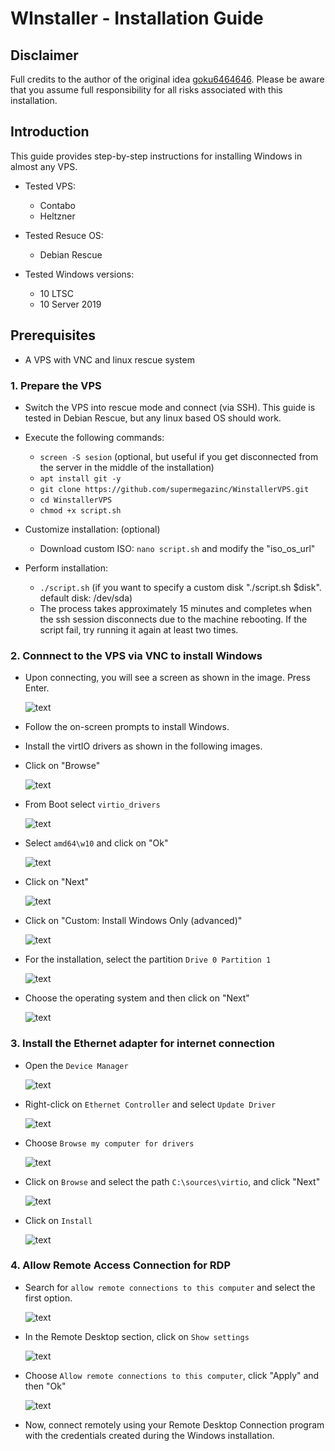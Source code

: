 # WInstaller - Installation Guide

## Disclaimer
Full credits to the author of the original idea [goku6464646](https://github.com/goku6464646).
Please be aware that you assume full responsibility for all risks associated with this installation.

## Introduction
This guide provides step-by-step instructions for installing Windows in almost any VPS. 

- Tested VPS:
    - Contabo
    - Heltzner

- Tested Resuce OS:
    - Debian Rescue

- Tested Windows versions:
    - 10 LTSC
    - 10 Server 2019

## Prerequisites

- A VPS with VNC and linux rescue system

### 1. Prepare the VPS

- Switch the VPS into rescue mode and connect (via SSH). This guide is tested in Debian Rescue, but any linux based OS should work.

- Execute the following commands:
    - `screen -S sesion` (optional, but useful if you get disconnected from the server in the middle of the installation)
    - `apt install git -y`
    - `git clone https://github.com/supermegazinc/WinstallerVPS.git`
    - `cd WinstallerVPS`
    - `chmod +x script.sh`

- Customize installation: (optional)
    - Download custom ISO: `nano script.sh` and modify the "iso_os_url"

- Perform installation:
    - `./script.sh` (if you want to specify a custom disk "./script.sh $disk". default disk: /dev/sda)
    - The process takes approximately 15 minutes and completes when the ssh session disconnects due to the machine rebooting. If the script fail, try running it again at least two times.

### 2. Connnect to the VPS via VNC to install Windows
- Upon connecting, you will see a screen as shown in the image. Press Enter.

  ![text](https://i.ibb.co/j8Ckb0x/windows-installer.png)

- Follow the on-screen prompts to install Windows.
- Install the virtIO drivers as shown in the following images.
- Click on "Browse"
  
  ![text](https://i.ibb.co/x2S5brz/browser.png)

- From Boot select `virtio_drivers`
  
  ![text](https://i.ibb.co/MghHSxm/virtio.png)

- Select `amd64\w10` and click on "Ok"
  
  ![text](https://i.ibb.co/jTmb57J/w10.png)

- Click on "Next"
  
  ![text](https://i.ibb.co/LS3sq47/next.png)

- Click on "Custom: Install Windows Only (advanced)"

  ![text](https://i.ibb.co/X7swb6C/custom-install.png)

- For the installation, select the partition `Drive 0 Partition 1`
  
  ![text](https://i.ibb.co/mSq9KjR/select-partition.png)

- Choose the operating system and then click on "Next"
  
  ![text](https://i.ibb.co/2FF8W7b/os-select.png)

### 3. Install the Ethernet adapter for internet connection

- Open the `Device Manager`

  ![text](https://i.ibb.co/PxGQ9Rz/device-manager.png)

- Right-click on `Ethernet Controller` and select `Update Driver`
  
  ![text](https://i.ibb.co/Ycjf3b4/update-driver.png)

- Choose `Browse my computer for drivers`
  
  ![text](https://i.ibb.co/X7vht8v/browse-computer-drivers.png)

- Click on `Browse` and select the path `C:\sources\virtio`, and click "Next"
  
  ![text](https://i.ibb.co/7WJXyxW/driver-path.png)

- Click on `Install`
  
  ![text](https://i.ibb.co/0nqRzJG/install-driver.png)

### 4. Allow Remote Access Connection for RDP

- Search for `allow remote connections to this computer` and select the first option.

  ![text](https://i.ibb.co/Xb4hwQp/allow-remote.png)

- In the Remote Desktop section, click on `Show settings`
  
  ![text](https://i.ibb.co/kD4tN2P/show-settings.png)

- Choose `Allow remote connections to this computer`, click "Apply" and then "Ok"
  
  ![text](https://i.ibb.co/Rv0R5L1/allow-remote-connections.png)

- Now, connect remotely using your Remote Desktop Connection program with the credentials created during the Windows installation.